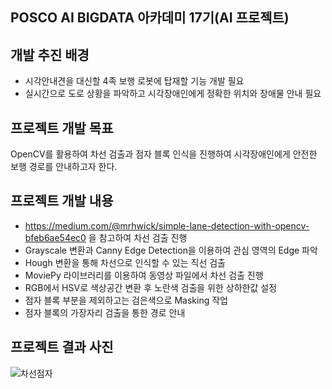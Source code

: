## POSCO AI BIGDATA 아카데미 17기(AI 프로젝트)
## 개발 추진 배경
* 시각안내견을 대신할 4족 보행 로봇에 탑재할 기능 개발 필요
* 실시간으로 도로 상황을 파악하고 시각장애인에게 정확한 위치와 장애물 안내 필요

## 프로젝트 개발 목표
OpenCV를 활용하여 차선 검출과 점자 블록 인식을 진행하여 시각장애인에게 안전한 보행 경로를 안내하고자 한다.

## 프로젝트 개발 내용
* https://medium.com/@mrhwick/simple-lane-detection-with-opencv-bfeb6ae54ec0 을 참고하여 차선 검출 진행
* Grayscale 변환과 Canny Edge Detection을 이용하여 관심 영역의 Edge 파악
* Hough 변환을 통해 차선으로 인식할 수 있는 직선 검출
* MoviePy 라이브러리를 이용하여 동영상 파일에서 차선 검출 진행
* RGB에서 HSV로 색상공간 변환 후 노란색 검출을 위한 상하한값 설정
* 점자 블록 부분을 제외하고는 검은색으로 Masking 작업
* 점자 블록의 가장자리 검출을 통한 경로 안내

## 프로젝트 결과 사진
![차선점자](https://user-images.githubusercontent.com/39369255/173758636-5612e656-cee5-442f-84c5-6a014b4f830b.png)



